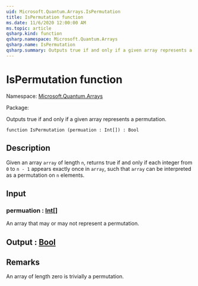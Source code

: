 ```yaml
---
uid: Microsoft.Quantum.Arrays.IsPermutation
title: IsPermutation function
ms.date: 11/6/2020 12:00:00 AM
ms.topic: article
qsharp.kind: function
qsharp.namespace: Microsoft.Quantum.Arrays
qsharp.name: IsPermutation
qsharp.summary: Outputs true if and only if a given array represents a permutation.
---
```


# IsPermutation function

Namespace: [Microsoft.Quantum.Arrays](xref:Microsoft.Quantum.Arrays)

Package: [](https://nuget.org/packages/)


Outputs true if and only if a given array represents a permutation.

```qsharp
function IsPermutation (permuation : Int[]) : Bool
```


## Description

Given an array `array` of length `n`, returns true if and only ifeach integer from `0` to `n - 1` appears exactly once in `array`, suchthat `array` can be interpreted as a permutation on `n` elements.

## Input

### permuation : [Int](xref:microsoft.quantum.lang-ref.int)[]

An array that may or may not represent a permutation.



## Output : [Bool](xref:microsoft.quantum.lang-ref.bool)



## Remarks

An array of length zero is trivially a permutation.